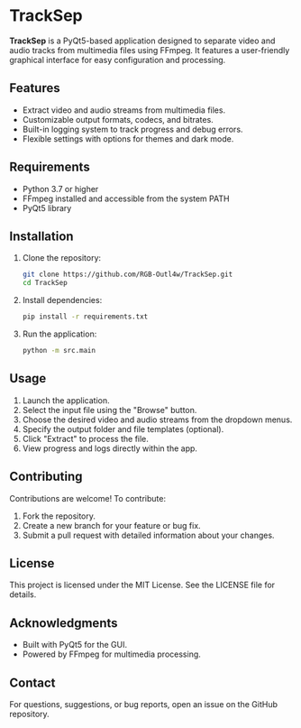 # TrackSep

**TrackSep** is a PyQt5-based application designed to separate video and audio tracks from multimedia files using FFmpeg. It features a user-friendly graphical interface for easy configuration and processing.

## Features
- Extract video and audio streams from multimedia files.
- Customizable output formats, codecs, and bitrates.
- Built-in logging system to track progress and debug errors.
- Flexible settings with options for themes and dark mode.

## Requirements
- Python 3.7 or higher
- FFmpeg installed and accessible from the system PATH
- PyQt5 library

## Installation
1. Clone the repository:
   ```bash
   git clone https://github.com/RGB-Outl4w/TrackSep.git
   cd TrackSep
   ```

2. Install dependencies:
   ```bash
   pip install -r requirements.txt
   ```

3. Run the application:
   ```bash
   python -m src.main
   ```

## Usage
1. Launch the application.
2. Select the input file using the "Browse" button.
3. Choose the desired video and audio streams from the dropdown menus.
4. Specify the output folder and file templates (optional).
5. Click "Extract" to process the file.
6. View progress and logs directly within the app.

## Contributing
Contributions are welcome! To contribute:
1. Fork the repository.
2. Create a new branch for your feature or bug fix.
3. Submit a pull request with detailed information about your changes.

## License
This project is licensed under the MIT License. See the LICENSE file for details.

## Acknowledgments
- Built with PyQt5 for the GUI.
- Powered by FFmpeg for multimedia processing.

## Contact
For questions, suggestions, or bug reports, open an issue on the GitHub repository.

